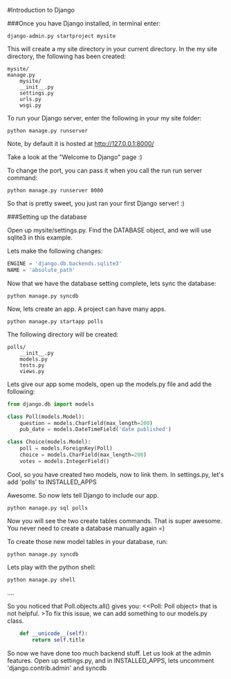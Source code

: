 #Introduction to Django

###Once you have Django installed, in terminal enter:

    django-admin.py startproject mysite

This will create a my site directory in your current directory. In the my site directory, the following has been created:

    mysite/
    manage.py
        mysite/
        __init__.py
        settings.py
        urls.py
        wsgi.py

To run your Django server, enter the following in your my site folder:

    python manage.py runserver 

Note, by default it is hosted at http://127.0.0.1:8000/

Take a look at the "Welcome to Django" page :)

To change the port, you can pass it when you call the run run server command:

    python manage.py runserver 8080

So that is pretty sweet, you just ran your first Django server! :)

###Setting up the database

Open up mysite/settings.py. Find the DATABASE object, and we will use sqlite3 in this example.

Lets make the following changes:

```python
ENGINE = 'django.db.backends.sqlite3'
NAME = 'absolute_path' 
```

Now that we have the database setting complete, lets sync the database:

    python manage.py syncdb

Now, lets create an app. A project can have many apps.

    python manage.py startapp polls

The following directory will be created:

    polls/
        __init__.py
        models.py
        tests.py
        views.py

Lets give our app some models, open up the models.py file and add the following:

```python
from django.db import models

class Poll(models.Model): 
    question = models.CharField(max_length=200)
    pub_date = models.DateTimeField('date published')

class Choice(models.Model):
    poll = models.ForeignKey(Poll) 
    choice = models.CharField(max_length=200)
    votes = models.IntegerField()
```

Cool, so you have created two models, now to link them. In settings.py, let's add 'polls' to INSTALLED_APPS

Awesome. So now lets tell Django to include our app. 

    python manage.py sql polls

Now you will see the two create tables commands. That is super awesome. You never need to create a database manually again =)

To create those new model tables in your database, run:

    python manage.py syncdb    

Lets play with the python shell:

    python manage.py shell

….

So you noticed that Poll.objects.all() gives you: <<Poll: Poll object\> that is not helpful. >To fix this issue, we can add something to our models.py class. 

```python
    def __unicode__(self):
        return self.title
```

So now we have done too much backend stuff. Let us look at the admin features. Open up settings.py, and in INSTALLED_APPS, lets uncomment 'django.contrib.admin' and syncdb




